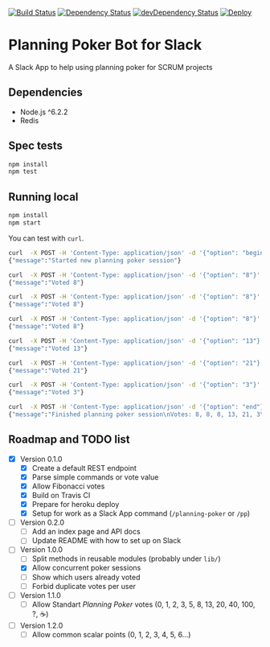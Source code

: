 [![Build Status](https://travis-ci.org/paulodiovani/planning-poker-slack.svg?branch=master)](https://travis-ci.org/paulodiovani/planning-poker-slack)
[![Dependency Status](https://david-dm.org/paulodiovani/planning-poker-slack.svg)](https://david-dm.org/paulodiovani/planning-poker-slack)
[![devDependency Status](https://david-dm.org/paulodiovani/planning-poker-slack/dev-status.svg)](https://david-dm.org/paulodiovani/planning-poker-slack#info=devDependencies)
[![Deploy](https://www.herokucdn.com/deploy/button.svg)](https://heroku.com/deploy)

# Planning Poker Bot for Slack

A Slack App to help using planning poker for SCRUM projects

## Dependencies

- Node.js ^6.2.2
- Redis

## Spec tests

```bash
npm install
npm test
```

## Running local

```bash
npm install
npm start
```

You can test with `curl`.

```bash
curl  -X POST -H 'Content-Type: application/json' -d '{"option": "begin"}' http://localhost:3000/
{"message":"Started new planning poker session"}

curl  -X POST -H 'Content-Type: application/json' -d '{"option": "8"}' http://localhost:3000/
{"message":"Voted 8"}

curl  -X POST -H 'Content-Type: application/json' -d '{"option": "8"}' http://localhost:3000/
{"message":"Voted 8"}

curl  -X POST -H 'Content-Type: application/json' -d '{"option": "8"}' http://localhost:3000/
{"message":"Voted 8"}

curl  -X POST -H 'Content-Type: application/json' -d '{"option": "13"}' http://localhost:3000/
{"message":"Voted 13"}

curl  -X POST -H 'Content-Type: application/json' -d '{"option": "21"}' http://localhost:3000/
{"message":"Voted 21"}

curl  -X POST -H 'Content-Type: application/json' -d '{"option": "3"}' http://localhost:3000/
{"message":"Voted 3"}

curl  -X POST -H 'Content-Type: application/json' -d '{"option": "end"}' http://localhost:3000/
{"message":"Finished planning poker session\nVotes: 8, 8, 8, 13, 21, 3\nAverage point value: 8"}
```

## Roadmap and TODO list

- [x] Version 0.1.0
    - [x] Create a default REST endpoint
    - [x] Parse simple commands or vote value
    - [x] Allow Fibonacci votes
    - [x] Build on Travis CI
    - [x] Prepare for heroku deploy
    - [x] Setup for work as a Slack App command (`/planning-poker` or `/pp`)
- [ ] Version 0.2.0
    - [ ] Add an index page and API docs
    - [ ] Update README with how to set up on Slack
- [ ] Version 1.0.0
    - [ ] Split methods in reusable modules (probably under `lib/`)
    - [x] Allow concurrent poker sessions
    - [ ] Show which users already voted
    - [ ] Forbid duplicate votes per user
- [ ] Version 1.1.0
    - [ ] Allow Standart _Planning Poker_ votes (0, 1, 2, 3, 5, 8, 13, 20, 40, 100, ?, :coffee:)
- [ ] Version 1.2.0
    - [ ] Allow common scalar points (0, 1, 2, 3, 4, 5, 6...)
